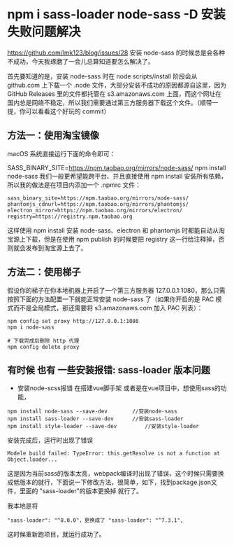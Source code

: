 
# npm i sass-loader node-sass -D 安装失败问题解决

https://github.com/lmk123/blog/issues/28
安装 node-sass 的时候总是会各种不成功，今天我琢磨了一会儿总算知道要怎么解决了。

首先要知道的是，安装 node-sass 时在 node scripts/install 阶段会从 github.com 上下载一个 .node 文件，大部分安装不成功的原因都源自这里，因为 GitHub Releases 里的文件都托管在 s3.amazonaws.com 上面，而这个网址在国内总是网络不稳定，所以我们需要通过第三方服务器下载这个文件。（顺带一提，你可以看看这个好玩的 commit）

## 方法一：使用淘宝镜像
macOS 系统直接运行下面的命令即可：

SASS_BINARY_SITE=https://npm.taobao.org/mirrors/node-sass/ npm install node-sass
我们一般更希望能跨平台、并且直接使用 npm install 安装所有依赖，所以我的做法是在项目内添加一个 .npmrc 文件：
```
sass_binary_site=https://npm.taobao.org/mirrors/node-sass/
phantomjs_cdnurl=https://npm.taobao.org/mirrors/phantomjs/
electron_mirror=https://npm.taobao.org/mirrors/electron/
registry=https://registry.npm.taobao.org
```
这样使用 npm install 安装 node-sass、electron 和 phantomjs 时都能自动从淘宝源上下载，但是在使用 npm publish 的时候要把 registry 这一行给注释掉，否则就会发布到淘宝源上去了。

## 方法二：使用梯子
假设你的梯子在你本地机器上开启了一个第三方服务器 127.0.0.1:1080，那么只需按照下面的方法配置一下就能正常安装 node-sass 了（如果你开启的是 PAC 模式而不是全局模式，那还需要将 s3.amazonaws.com 加入 PAC 列表）：
```
npm config set proxy http://127.0.0.1:1080
npm i node-sass

# 下载完成后删除 http 代理
npm config delete proxy
```

## 有时候 也有 一些安装报错: sass-loader 版本问题
- 安装node-scss报错
在搭建vue脚手架 或者是在vue项目中，想使用sass的功能，

```
npm install node-sass --save-dev 		//安装node-sass 
npm install sass-loader --save-dev 		//安装sass-loader 
npm install style-loader --save-dev 		//安装style-loader
```
安装完成后，运行时出现了错误
```
Modele build failed: TypeError: this.getResolve is not a function at Object.loader...
```
这是因为当前sass的版本太高，webpack编译时出现了错误，这个时候只需要换成低版本的就行，下面说一下修改方法，很简单，如下，找到package.json文件，里面的 "sass-loader"的版本更换掉 就行了。

我本地是将    
```
"sass-loader": "^8.0.0"，更换成了 "sass-loader": "^7.3.1",
```
这时候重新跑项目，就运行成功了。
